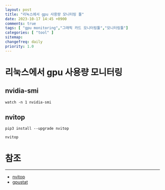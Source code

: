```yaml
---
layout: post
title: "리눅스에서 gpu 사용량 모니터링 툴"
date: 2023-10-17 14:45 +0900
comments: true
tags: [ "gpu monitoring","그래픽 카드 모니터링툴","모니터링툴"]
categories: [ "tool" ]
sitemap:
changefreq: daily
priority: 1.0
---
```


# 리눅스에서 gpu 사용량 모니터링

## nvidia-smi

```shell
watch -n 1 nvidia-smi
```

## nvitop

```shell
pip3 install --upgrade nvitop

nvitop
```

# 참조
-----
* [nvitop](https://github.com/XuehaiPan/nvitop)
* [gpustat](https://github.com/wookayin/gpustat)
